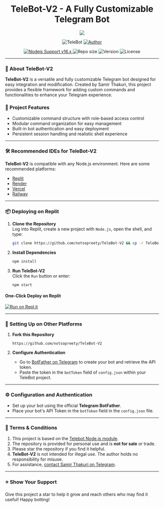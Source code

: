 <h1 align="center">TeleBot-V2 - A Fully Customizable Telegram Bot</h1>

<p align="center">
  <a href="https://github.com/notsopreety">
    <img src="http://readme-typing-svg.herokuapp.com?color=FFFFFF&center=true&vCenter=true&multiline=false&lines=Welcome+to+TeleBot-V2;A+Customizable+Telegram+Bot+by+Samir+Thakuri;Built+to+Enhance+Your+Telegram+Experience">
  </a>
</p>

<p align="center">
    <img src="https://img.shields.io/badge/Telegram%20Bot-green?colorA=%23ff0000&colorB=%23017e40&style=for-the-badge" alt="TeleBot">
    <a href="https://github.com/notsopreety">
        <img title="Author" src="https://img.shields.io/badge/AUTHOR-Samir%20Thakuri-green.svg?style=for-the-badge&logo=github">
    </a>
</p>

<p align="center">
  <a href="https://nodejs.org/dist/v16.20.0">
    <img src="https://img.shields.io/badge/Nodejs%20Support-16.x-brightgreen.svg?style=flat-square" alt="Nodejs Support v16.x">
  </a>
  <img alt="Repo size" src="https://img.shields.io/github/repo-size/notsopreety/TeleBot-V2.svg?style=flat-square&label=size">
  <img alt="Version" src="https://img.shields.io/badge/dynamic/json?color=brightgreen&label=version&prefix=v&query=%24.version&url=https://github.com/notsopreety/TeleBot-V2/raw/main/package.json&style=flat-square">
  <img alt="License" src="https://img.shields.io/badge/license-MIT-green?style=flat-square&color=brightgreen">
</p>

---

### 🚀 About TeleBot-V2
**TeleBot-V2** is a versatile and fully customizable Telegram bot designed for easy integration and modification. Created by Samir Thakuri, this project provides a flexible framework for adding custom commands and functionalities to enhance your Telegram experience.

### 📂 Project Features
- Customizable command structure with role-based access control
- Modular command organization for easy management
- Built-in bot authentication and easy deployment
- Persistent session handling and realistic shell experience

---

### 🛠 Recommended IDEs for TeleBot-V2
**TeleBot-V2** is compatible with any Node.js environment. Here are some recommended platforms:

- [Replit](https://replit.com)
- [Render](https://render.com)
- [Vercel](https://vercel.com)
- [Railway](https://railway.app)

---

### 📦 Deploying on Replit
1. **Clone the Repository**  
   Log into Replit, create a new project with `Node.js`, open the shell, and type:
   ```bash
   git clone https://github.com/notsopreety/TeleBot-V2 && cp -r TeleBot-V2/. . && rm -rf TeleBot-V2
   ```

2. **Install Dependencies**  
   ```bash
   npm install
   ```

3. **Run TeleBot-V2**  
   Click the `Run` button or enter:
   ```bash
   npm start
   ```

#### **One-Click Deploy on Replit**  
[![Run on Repl.it](https://repl.it/badge/github/notsopreety/TeleBot-V2)](https://repl.it/github/notsopreety/TeleBot-V2)

---

### 🔧 Setting Up on Other Platforms
1. **Fork this Repository**  
   ```text
   https://github.com/notsopreety/TeleBot-V2
   ```

2. **Configure Authentication**  
   - Go to [BotFather on Telegram](https://t.me/BotFather) to create your bot and retrieve the API token.
   - Paste the token in the `botToken` field of `config.json` within your TeleBot project.

---

### ⚙️ Configuration and Authentication
- Set up your bot using the official **Telegram BotFather**.
- Place your bot's API Token in the `botToken` field in the `config.json` file.

---

### 📄 Terms & Conditions
1. This project is based on the [Telebot Node.js module](https://www.npmjs.com/package/telebot).
2. The repository is provided for personal use and is **not for sale** or trade.
3. Please star the repository if you find it helpful.
4. **TeleBot-V2** is not intended for illegal use. The author holds no responsibility for misuse.
5. For assistance, [contact Samir Thakuri on Telegram](https://t.me/samirxyz).

---

### ⭐ Show Your Support
Give this project a star to help it grow and reach others who may find it useful! Happy botting!
